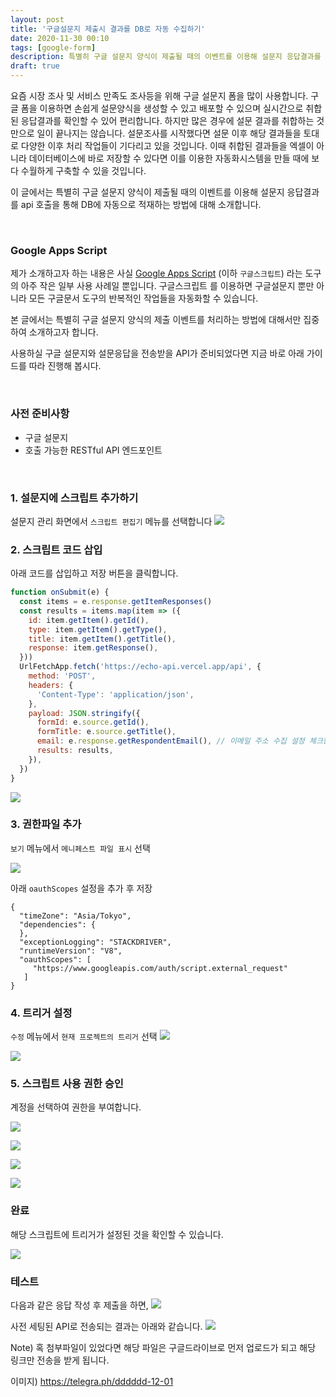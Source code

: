 ```yaml
---
layout: post
title: '구글설문지 제출시 결과를 DB로 자동 수집하기'
date: 2020-11-30 00:10
tags: [google-form]
description: 특별히 구글 설문지 양식이 제출될 때의 이벤트를 이용해 설문지 응답결과를 api 호출을 통해 DB에 자동으로 적재하는 방법에 대한 방법을 안내합니다.
draft: true
---
```


요즘 시장 조사 및 서비스 만족도 조사등을 위해 구글 설문지 폼을 많이 사용합니다. 구글 폼을 이용하면 손쉽게 설문양식을 생성할 수 있고 배포할 수 있으며 실시간으로 취합된 응답결과를 확인할 수 있어 편리합니다. 하지만 많은 경우에 설문 결과를 취합하는 것만으로 일이 끝나지는 않습니다. 설문조사를 시작했다면 설문 이후 해당 결과들을 토대로 다양한 이후 처리 작업들이 기다리고 있을 것입니다. 이때 취합된 결과들을 엑셀이 아니라 데이터베이스에 바로 저장할 수 있다면 이를 이용한 자동화시스템을 만들 때에 보다 수월하게 구축할 수 있을 것입니다.

이 글에서는 특별히 구글 설문지 양식이 제출될 때의 이벤트를 이용해 설문지 응답결과를 api 호출을 통해 DB에 자동으로 적재하는 방법에 대해 소개합니다.

<br>

### Google Apps Script
제가 소개하고자 하는 내용은 사실 [Google Apps Script](https://developers.google.com/apps-script) (이하 `구글스크립트`) 라는 도구의 아주 작은 일부 사용 사례일 뿐입니다. 구글스크립트 를 이용하면 구글설문지 뿐만 아니라 모든 구글문서 도구의 반복적인 작업들을 자동화할 수 있습니다.

본 글에서는 특별히 구글 설문지 양식의 제출 이벤트를 처리하는 방법에 대해서만 집중하여 소개하고자 합니다.

사용하실 구글 설문지와 설문응답을 전송받을 API가 준비되었다면 지금 바로 아래 가이드를 따라 진행해 봅시다.

<br>

### 사전 준비사항
- 구글 설문지
- 호출 가능한 RESTful API 엔드포인트

<br>

### 1. 설문지에 스크립트 추가하기
설문지 관리 화면에서 `스크립트 편집기` 메뉴를 선택합니다
![](./image1.png)

### 2. 스크립트 코드 삽입
아래 코드를 삽입하고 저장 버튼을 클릭합니다.

```js
function onSubmit(e) {
  const items = e.response.getItemResponses()
  const results = items.map(item => ({
    id: item.getItem().getId(),
    type: item.getItem().getType(),
    title: item.getItem().getTitle(),
    response: item.getResponse(),
  }))
  UrlFetchApp.fetch('https://echo-api.vercel.app/api', {
    method: 'POST',
    headers: {
      'Content-Type': 'application/json',
    },
    payload: JSON.stringify({
      formId: e.source.getId(),
      formTitle: e.source.getTitle(),
      email: e.response.getRespondentEmail(), // 이메일 주소 수집 설정 체크한 경우
      results: results,
    }),
  })
}
```
![](./image2.png)


### 3. 권한파일 추가
`보기` 메뉴에서 `메니페스트 파일 표시` 선택

![](./image3.png)

아래 `oauthScopes` 설정을 추가 후 저장

```json{7-9}
{
  "timeZone": "Asia/Tokyo",
  "dependencies": {
  },
  "exceptionLogging": "STACKDRIVER",
  "runtimeVersion": "V8",
  "oauthScopes": [
     "https://www.googleapis.com/auth/script.external_request"
   ]
}
```

### 4. 트리거 설정

`수정` 메뉴에서 `현재 프로젝트의 트리거` 선택
![](./image4.png)

![](./image5.png)

### 5. 스크립트 사용 권한 승인

계정을 선택하여 권한을 부여합니다.

![](./image6.png)

![](./image7.png)

![](./image8.png)

![](./image9.png)



### 완료
해당 스크립트에 트리거가 설정된 것을 확인할 수 있습니다.

![](./image10.png)

### 테스트
다음과 같은 응답 작성 후 제출을 하면,
![](./image11.png)

사전 세팅된 API로 전송되는 결과는 아래와 같습니다.
![](./image12.png)


Note)
혹 첨부파일이 있었다면 해당 파일은 구글드라이브로 먼저 업로드가 되고 해당 링크만 전송을 받게 됩니다.

이미지) https://telegra.ph/dddddd-12-01
